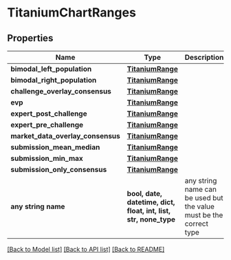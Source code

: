 # TitaniumChartRanges


## Properties
Name | Type | Description | Notes
------------ | ------------- | ------------- | -------------
**bimodal_left_population** | [**TitaniumRange**](TitaniumRange.md) |  | [optional] 
**bimodal_right_population** | [**TitaniumRange**](TitaniumRange.md) |  | [optional] 
**challenge_overlay_consensus** | [**TitaniumRange**](TitaniumRange.md) |  | [optional] 
**evp** | [**TitaniumRange**](TitaniumRange.md) |  | [optional] 
**expert_post_challenge** | [**TitaniumRange**](TitaniumRange.md) |  | [optional] 
**expert_pre_challenge** | [**TitaniumRange**](TitaniumRange.md) |  | [optional] 
**market_data_overlay_consensus** | [**TitaniumRange**](TitaniumRange.md) |  | [optional] 
**submission_mean_median** | [**TitaniumRange**](TitaniumRange.md) |  | [optional] 
**submission_min_max** | [**TitaniumRange**](TitaniumRange.md) |  | [optional] 
**submission_only_consensus** | [**TitaniumRange**](TitaniumRange.md) |  | [optional] 
**any string name** | **bool, date, datetime, dict, float, int, list, str, none_type** | any string name can be used but the value must be the correct type | [optional]

[[Back to Model list]](../README.md#documentation-for-models) [[Back to API list]](../README.md#documentation-for-api-endpoints) [[Back to README]](../README.md)


